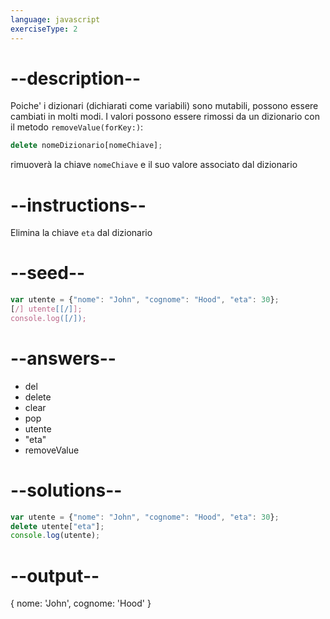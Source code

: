 ```yaml
---
language: javascript
exerciseType: 2
---
```


# --description--

Poiche' i dizionari (dichiarati come variabili) sono mutabili, possono essere cambiati in molti modi.
I valori possono essere rimossi da un dizionario con il metodo `removeValue(forKey:)`:
```javascript
delete nomeDizionario[nomeChiave];
```
rimuoverà la chiave `nomeChiave` e il suo valore associato dal dizionario

# --instructions--

Elimina la chiave `eta` dal dizionario

# --seed--

```javascript
var utente = {"nome": "John", "cognome": "Hood", "eta": 30};
[/] utente[[/]];
console.log([/]);
```

# --answers--

- del 
- delete
- clear
- pop
- utente
- "eta"
- removeValue

# --solutions--

```javascript
var utente = {"nome": "John", "cognome": "Hood", "eta": 30};
delete utente["eta"];
console.log(utente);
```

# --output--

{ nome: 'John', cognome: 'Hood' }
